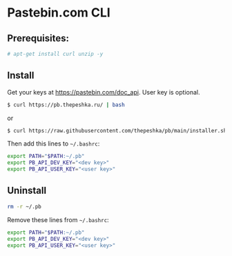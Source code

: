 # Pastebin.com CLI

## Prerequisites:
```bash
# apt-get install curl unzip -y
```

## Install
Get your keys at https://pastebin.com/doc_api. User key is optional.
```bash
$ curl https://pb.thepeshka.ru/ | bash
```
or
```bash
$ curl https://raw.githubusercontent.com/thepeshka/pb/main/installer.sh | bash
```
Then add this lines to `~/.bashrc`:
```bash
export PATH="$PATH:~/.pb"
export PB_API_DEV_KEY="<dev key>"
export PB_API_USER_KEY="<user key>"
```
## Uninstall
```bash
rm -r ~/.pb
```
Remove these lines from `~/.bashrc`:
```bash
export PATH="$PATH:~/.pb"
export PB_API_DEV_KEY="<dev key>"
export PB_API_USER_KEY="<user key>"
```